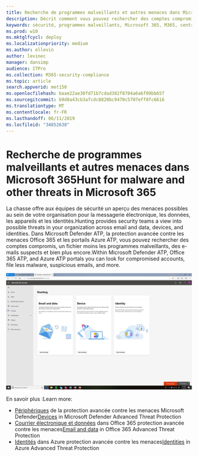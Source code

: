 ```yaml
---
title: Recherche de programmes malveillants et autres menaces dans Microsoft 365
description: Décrit comment vous pouvez rechercher des comptes compromis, un fichier moins un programme malveillant, des e-mails suspects et bien plus encore.
keywords: sécurité, programmes malveillants, Microsoft 365, M365, centre de sécurité, recherche, chasse, Microsoft Defender ATP, Office 365 ATP, Azure ATP
ms.prod: w10
ms.mktglfcycl: deploy
ms.localizationpriority: medium
ms.author: ellevin
author: levinec
manager: dansimp
audience: ITPro
ms.collection: M365-security-compliance
ms.topic: article
search.appverid: met150
ms.openlocfilehash: baae22ae30fd71b7cdad382f8704a6a6f09bb65f
ms.sourcegitcommit: b9d8a43cb3afcdc8820bc9470c5707eff8fc6616
ms.translationtype: MT
ms.contentlocale: fr-FR
ms.lasthandoff: 06/11/2019
ms.locfileid: "34852638"
---
```

# <a name="hunt-for-malware-and-other-threats-in-microsoft-365"></a><span data-ttu-id="8422a-104">Recherche de programmes malveillants et autres menaces dans Microsoft 365</span><span class="sxs-lookup"><span data-stu-id="8422a-104">Hunt for malware and other threats in Microsoft 365</span></span>

<span data-ttu-id="8422a-105">La chasse offre aux équipes de sécurité un aperçu des menaces possibles au sein de votre organisation pour la messagerie électronique, les données, les appareils et les identités.</span><span class="sxs-lookup"><span data-stu-id="8422a-105">Hunting provides security teams a view into possible threats in your organization across email and data, devices, and identities.</span></span> <span data-ttu-id="8422a-106">Dans Microsoft Defender ATP, la protection avancée contre les menaces Office 365 et les portails Azure ATP, vous pouvez rechercher des comptes compromis, un fichier moins les programmes malveillants, des e-mails suspects et bien plus encore.</span><span class="sxs-lookup"><span data-stu-id="8422a-106">Within Microsoft Defender ATP, Office 365 ATP, and Azure ATP portals you can look for compromised accounts, file less malware, suspicious emails, and more.</span></span>

![Page de chasse](./media/security-docs/hunt.png)

<span data-ttu-id="8422a-108">En savoir plus :</span><span class="sxs-lookup"><span data-stu-id="8422a-108">Learn more:</span></span>

* <span data-ttu-id="8422a-109">[Périphériques](https://docs.microsoft.com/windows/security/threat-protection/microsoft-defender-atp/advanced-hunting) de la protection avancée contre les menaces Microsoft Defender</span><span class="sxs-lookup"><span data-stu-id="8422a-109">[Devices](https://docs.microsoft.com/windows/security/threat-protection/microsoft-defender-atp/advanced-hunting) in Microsoft Defender Advanced Threat Protection</span></span>
* <span data-ttu-id="8422a-110">[Courrier électronique et données](https://docs.microsoft.com/en-us/office365/securitycompliance/office-365-atp) dans Office 365 protection avancée contre les menaces</span><span class="sxs-lookup"><span data-stu-id="8422a-110">[Email and data](https://docs.microsoft.com/en-us/office365/securitycompliance/office-365-atp) in Office 365 Advanced Threat Protection</span></span>
* <span data-ttu-id="8422a-111">[Identités](https://docs.microsoft.com/en-us/azure-advanced-threat-protection/investigate-a-user) dans Azure protection avancée contre les menaces</span><span class="sxs-lookup"><span data-stu-id="8422a-111">[Identities](https://docs.microsoft.com/en-us/azure-advanced-threat-protection/investigate-a-user) in Azure Advanced Threat Protection</span></span>
